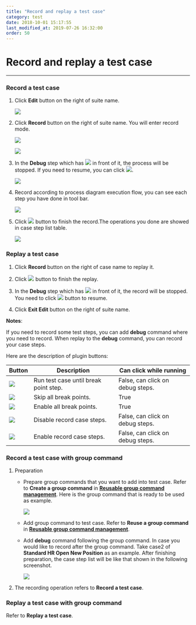 ```yaml
---
title: "Record and replay a test case"
category: test
date: 2018-10-01 15:17:55
last_modified_at: 2019-07-26 16:32:00
order: 50
---
```


# Record and replay a test case
***
### Record a test case

  1. Click **Edit** button on the right of suite name.
  
     ![][test_case_step_table]
  
  2. Click **Record** button on the right of suite name. You will enter record mode.
  
     ![][test_case_step_table2]
     
      ![][test_record_page]
  
  3. In the **Debug** step which has ![][test_debug_point] in front of it, the process will be stopped. If you need to resume, you can click ![][test_case_record_resume].
   
     ![][test_case_record_plugin]
  
  4. Record according to process diagram execution flow, you can see each step you have done in tool bar.
  
      ![][test_case_record_plugin2]
  
  5. Click ![][test_record_stop] button to finish the record.The operations you done are showed in case step list table.
  
     ![][test_record_steps]

### Replay a test case 

  1. Click **Record** button on the right of case name to replay it.
  
  2. Click ![][test_record_stop] button to finish the replay.
  
  3. In the **Debug** step which has ![][test_debug_point] in front of it, the record will be stopped. You need to click ![][test_case_record_resume] button to resume. 
  
  4. Click **Exit Edit** button on the right of suite name.
  
  **Notes**: 
  
  If you need to record some test steps, you can add **debug** command where you need to record. When replay to the **debug** command, you can record your case steps.
  
  Here are the description of plugin buttons:
  
   | Button   |Description      |Can click while running|
   |----|---------------------- |-----------------------|
   |![][test_case_record_resume] |Run test case until break point step.| False, can click on debug steps.|
   |![][test_case_break_point_button]|Skip all break points.|True|
   |![][test_case_skip_break_point]|Enable all break points.|True|
   |![][test_case_disabled_record_button]|Disable record case steps.|False, can click on debug steps.|
   |![][test_case_enable_record_button]|Enable record case steps.|False, can click on debug steps.|
  
### Record a test case with group command

  1. Preparation
  
     - Prepare group commands that you want to add into test case. Refer to **Create a group command** in **[Reusable group command management][1]**. Here is the group command that is ready to be used as example.
          
          ![][test_record_and_replay_example_group_command]
          
     - Add group command to test case. Refer to **Reuse a group command** in **[Reusable group command management][1]**.
    
     - Add **debug** command following the group command. In case you would like to record after the group command. Take case2 of **Standard HR Open New Position** as an example. After finishing preparation, the case step list will be like that shown in the following screenshot.

         ![][test_record_and_record_group_command]
      
  2. The recording operation refers to **Record a test case**.
  
### Replay a test case with group command

  Refer to **Replay a test case**.
    
    
[test_case_step_table]: ../images/test/test_case_step_table.PNG
[test_case_step_table2]: ../images/test/test_case_step_table2.PNG   
[test_case_record_resume]: ../images/test/test_case_record_resume.PNG
[test_case_record_plugin]: ../images/test/test_case_record_plugin.PNG
[test_case_record_plugin2]: ../images/test/test_case_record_plugin2.PNG
[test_record_stop]: ../images/test/test_record_stop.PNG
[test_record_steps]: ../images/test/test_record_steps.PNG
[test_case_record_button]: ../images/test/test_case_record_button.PNG
[test_case_break_point_button]: ../images/test/test_case_break_point_button.PNG
[test_case_disabled_record_button]: ../images/test/test_case_disabled_record_button.PNG
[test_case_skip_break_point]: ../images/test/test_case_skip_break_point.PNG
[test_case_enable_record_button]: ../images/test/test_case_enable_record_button.PNG
[test_debug_point]: ../images/test/test_debug_point.png
[test_record_page]: ../images/test/test_record_page.PNG
[test_record_and_record_group_command]: ../images/test/test_record_and_record_group_command.PNG
[test_record_and_replay_example_group_command]: ../images/test/test_record_and_replay_example_group_command.PNG
[1]: test-record-and-replay-a-test-case.html